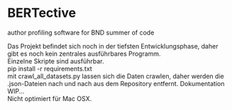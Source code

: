 # BERTective
author profiling software for BND summer of code

Das Projekt befindet sich noch in der tiefsten Entwicklungsphase, daher gibt es noch kein zentrales ausführbares Programm.  
Einzelne Skripte sind ausführbar.  
pip install -r requirements.txt  
mit crawl_all_datasets.py lassen sich die Daten crawlen, daher werden die .json-Dateien nach und nach aus dem Repository entfernt.
Dokumentation WIP...  
Nicht optimiert für Mac OSX.
